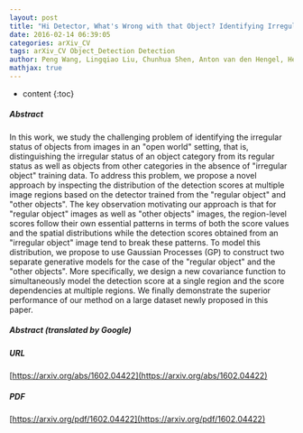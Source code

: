 ```yaml
---
layout: post
title: "Hi Detector, What's Wrong with that Object? Identifying Irregular Object From Images by Modelling the Detection Score Distribution"
date: 2016-02-14 06:39:05
categories: arXiv_CV
tags: arXiv_CV Object_Detection Detection
author: Peng Wang, Lingqiao Liu, Chunhua Shen, Anton van den Hengel, Heng Tao Shen
mathjax: true
---
```


* content
{:toc}

##### Abstract
In this work, we study the challenging problem of identifying the irregular status of objects from images in an "open world" setting, that is, distinguishing the irregular status of an object category from its regular status as well as objects from other categories in the absence of "irregular object" training data. To address this problem, we propose a novel approach by inspecting the distribution of the detection scores at multiple image regions based on the detector trained from the "regular object" and "other objects". The key observation motivating our approach is that for "regular object" images as well as "other objects" images, the region-level scores follow their own essential patterns in terms of both the score values and the spatial distributions while the detection scores obtained from an "irregular object" image tend to break these patterns. To model this distribution, we propose to use Gaussian Processes (GP) to construct two separate generative models for the case of the "regular object" and the "other objects". More specifically, we design a new covariance function to simultaneously model the detection score at a single region and the score dependencies at multiple regions. We finally demonstrate the superior performance of our method on a large dataset newly proposed in this paper.

##### Abstract (translated by Google)


##### URL
[https://arxiv.org/abs/1602.04422](https://arxiv.org/abs/1602.04422)

##### PDF
[https://arxiv.org/pdf/1602.04422](https://arxiv.org/pdf/1602.04422)

